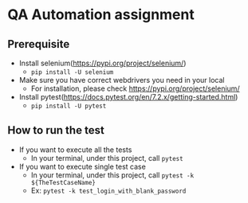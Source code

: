 # QA Automation assignment

## Prerequisite

* Install selenium(https://pypi.org/project/selenium/)
  * `pip install -U selenium`
* Make sure you have correct webdrivers you need in your local
  * For installation, please check https://pypi.org/project/selenium/
* Install pytest(https://docs.pytest.org/en/7.2.x/getting-started.html)
  * `pip install -U pytest`

## How to run the test

* If you want to execute all the tests
  * In your terminal, under this project, call `pytest`
* If you want to execute single test case
  * In your terminal, under this project, call `pytest -k ${TheTestCaseName}`
  * Ex: `pytest -k test_login_with_blank_password`